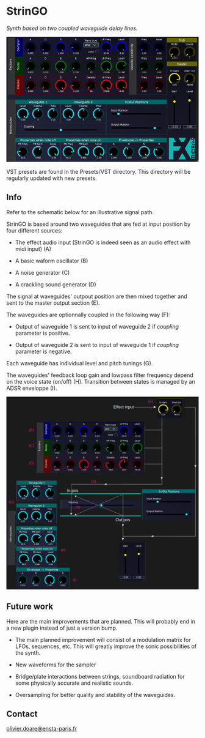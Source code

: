# StrinGO

_Synth based on two coupled waveguide delay lines._

![image info](./doc/StrinGO_screen.png)

VST presets are found in the Presets/VST directory. This directory will be regularly updated with new presets.

## Info

Refer to the schematic below for an illustrative signal path.

StrinGO is based around two waveguides that are fed at input position by four different sources:

- The effect audio input (StrinGO is indeed seen as an audio effect with midi input) (A)

- A basic waform oscillator (B)

- A noise generator (C)

- A crackling sound generator (D)

The signal at waveguides' outpout position are then mixed together and sent to the master output section (E). 

The waveguides are optionnally coupled in the following way (F):

- Output of waveguide 1 is sent to input of waveguide 2 if _coupling_ parameter is positive.

- Output of waveguide 2 is sent to input of waveguide 1 if _coupling_ parameter is negative.

Each waveguide has individual level and pitch tunings (G).

The waveguides' feedback loop gain and lowpass filter frequency depend on the voice state (on/off) (H). Transition between states is managed by an ADSR enveloppe (I).

![image info](./doc/signal_path.png)

## Future work

Here are the main improvements that are planned. This will probably end in a new plugin instead of just a version bump.

- The main planned improvement will consist of a modulation matrix for LFOs, sequences, etc. This will greatly improve the sonic possibilities of the synth.

- New waveforms for the sampler

- Bridge/plate interactions between strings, soundboard radiation for some physically accurate and realistic sounds.

- Oversampling for better quality and stability of the waveguides.

## Contact

olivier.doare@ensta-paris.fr

